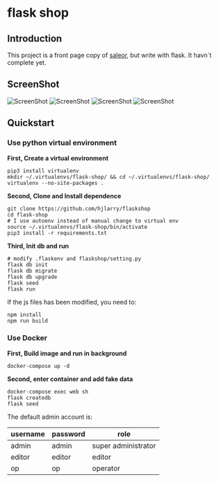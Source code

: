 # flask shop


## Introduction
This project is a front page copy of [saleor](https://github.com/mirumee/saleor), but write with flask. 
It havn`t complete yet.

## ScreenShot
![ScreenShot](ScreenShot/1.png)
![ScreenShot](ScreenShot/2.png)
![ScreenShot](ScreenShot/3.png)
![ScreenShot](ScreenShot/4.png)



## Quickstart

### Use python virtual environment

**First, Create a virtual environment**
```
pip3 install virtualenv
mkdir ~/.virtualenvs/flask-shop/ && cd ~/.virtualenvs/flask-shop/
virtualenv --no-site-packages .
```

**Second, Clone and Install dependence**
```
git clone https://github.com/hjlarry/flaskshop
cd flask-shop
# I use autoenv instead of manual change to virtual env
source ~/.virtualenvs/flask-shop/bin/activate
pip3 install -r requirements.txt
```

**Third, Init db and run**
```
# modify .flaskenv and flaskshop/setting.py
flask db init
flask db migrate
flask db upgrade
flask seed
flask run
```

If the js files has been modified, you need to:
```
npm install
npm run build
```

### Use Docker 
**First, Build image and run in background**
```
docker-compose up -d
```
**Second, enter container and add fake data**
```
docker-compose exec web sh
flask createdb
flask seed
```

The default admin account is:

username|password|role
---|---|---
admin|admin|super administrator
editor|editor|editor
op|op|operator